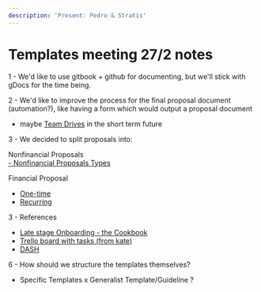 ```yaml
---
description: 'Present: Pedro & Stratis'
---
```


# Templates meeting 27/2 notes

1 - We'd like to use gitbook + github for documenting, but we'll stick with gDocs for the time being.

2 - We'd like to improve the process for the final proposal document \(automation?\), like having a form which would output a proposal document  
 - maybe [Team Drives](https://gsuite.google.com/learning-center/products/drive/get-started-team-drive/#!/) in the short term future

3 - We decided to split proposals into:

Nonfinancial Proposals  
[- Nonfinancial Proposals Types](https://docs.google.com/document/d/1VTwI_FVDUfUY9YtJOII4QWOR3fFx1EZOT443eMyG7qI/edit#)

Financial Proposal  
- [One-time](https://docs.google.com/document/d/1nhr3D-uRGcxPZ6_WwHbDkdJD-twNzxRhKWOTJgfnVdA/edit?usp=sharing)   
- [Recurring ](https://docs.google.com/document/d/1_htpkwx0z-7PeGCf5vF-aBXM7OqW7QzV31cuk2oDyZk/edit)

3 - References  
- [Late stage Onboarding - the Cookbook](https://docs.google.com/presentation/d/1r6wHBo8-MXb8m8ef-ZACaP4_mf9tiuj0xfEAFEnKlbI/edit?usp=sharing)  
- [Trello board with tasks \(from kate\)](https://trello.com/b/pirBAjCN/gendao-tasks)  
- [DASH](https://app.dashnexus.org/proposals/leaderboard)

6 - How should we structure the templates themselves?  
-  Specific Templates x Generalist Template/Guideline ?



